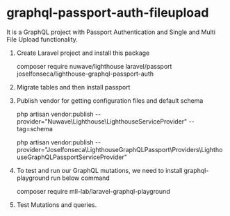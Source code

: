 # graphql-passport-auth-fileupload
It is a GraphQL project with Passport Authentication and Single and Multi File Upload functionality.

1. Create Laravel project and install this package

	composer require nuwave/lighthouse laravel/passport joselfonseca/lighthouse-graphql-passport-auth

2. Migrate tables and then install passport

3. Publish vendor for getting configuration files and default schema

	php artisan vendor:publish --provider="Nuwave\Lighthouse\LighthouseServiceProvider" --tag=schema

	php artisan vendor:publish --provider="Joselfonseca\LighthouseGraphQLPassport\Providers\LighthouseGraphQLPassportServiceProvider"

4. To test and run our GraphQL mutations, we need to install graphql-playground run below command

	 composer require mll-lab/laravel-graphql-playground 

5. Test Mutations and queries.


